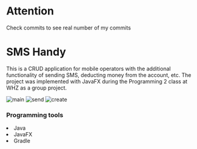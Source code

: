 # Attention
Check commits to see real number of my commits
# SMS Handy
This is a CRUD application for mobile operators with the additional functionality of sending SMS, deducting money from the account, etc. The project was implemented with JavaFX during the Programming 2 class at WHZ as a group project.

![main](https://user-images.githubusercontent.com/39187339/126872743-8e4c7315-9c3b-476d-b78e-f5803e44d280.png)
![send](https://user-images.githubusercontent.com/39187339/126872741-c56d8f21-146f-47d2-aa88-40a86095d7ff.png)
![create](https://user-images.githubusercontent.com/39187339/126872744-be83f84b-6b28-4e40-a7f2-2173aab62e76.png)

### Programming tools
<li>Java</li>
<li>JavaFX</li>
<li>Gradle</li>
